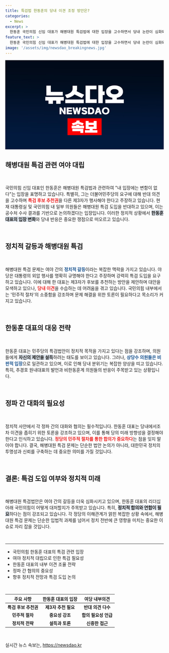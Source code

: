 ```yaml
---
title: 특검법 한동훈의 당내 이견 조정 방안은?
categories:
  - News
excerpt: >
  한동훈 국민의힘 신임 대표가 해병대원 특검법에 대한 입장을 고수하면서 당내 논란이 심화되고 있다. 특검 도입 자체에 반대하는 목소리가 커지는 가운데, 한 대표는 제3자 추천 방안을 주장하며 내부 의견 조율에 나설 예정이다. 과연 이 갈등의 끝은 어디일까?
feature_text: >
  한동훈 국민의힘 신임 대표가 해병대원 특검법에 대한 입장을 고수하면서 당내 논란이 심화되고 있다. 특검 도입 자체에 반대하는 목소리가 커지는 가운데, 한 대표는 제3자 추천 방안을 주장하며 내부 의견 조율에 나설 예정이다. 과연 이 갈등의 끝은 어디일까?
image: '/assets/img/newsdao_breakingnews.jpg'
---
```


<p><img src="/assets/img/newsdao_breakingnews.jpg" alt="pcversion 속보" /></p>

<h2 data-ke-size="size26">해병대원 특검 관련 여야 대립</h2>

<p data-ke-size="size16">&nbsp;</p>

<p>국민의힘 신임 대표인 한동훈은 해병대원 특검법과 관련하여 "내 입장에는 변함이 없다"는 입장을 표명하고 있습니다. 특별히, 그는 더불어민주당의 요구에 대해 반대 의견을 고수하며 <b><span style="color: #ee2323;">특검 후보 추천권</span></b>을 다른 제3자가 행사해야 한다고 주장하고 있습니다. 현재 대통령실 및 국민의힘 내 일부 의원들은 해병대원 특검 도입을 반대하고 있으며, 이는 공수처 수사 결과를 기반으로 논의하겠다는 입장입니다. 이러한 정치적 상황에서 <b><span style="background-color: #21538527;">한동훈 대표의 입장 변화</span></b>와 당내 반응은 중요한 쟁점으로 떠오르고 있습니다.</p>

<p data-ke-size="size16">&nbsp;</p>

<h2 data-ke-size="size26">정치적 갈등과 해병대원 특검</h2>

<p data-ke-size="size16">&nbsp;</p>

<p>해병대원 특검 문제는 여야 간의 <b><span style="color: #1a5490;">정치적 갈등</span></b>이라는 복잡한 맥락을 가지고 있습니다. 야당은 대통령의 외압 행사를 명확히 규명해야 한다고 주장하며 강력히 특검 도입을 요구하고 있습니다. 이에 대해 한 대표는 제3자가 후보를 추천하는 방안을 제안하며 대안을 모색하고 있으나, <b><span style="color: #ee2323;">당내 이견</span></b>을 수습하는 데 어려움을 겪고 있습니다. 국민의힘 내부에서는 '민주적 절차'의 소중함을 강조하며 문제 해결을 위한 토론이 필요하다고 목소리가 커지고 있습니다.</p>

<p data-ke-size="size16">&nbsp;</p>

<h2 data-ke-size="size26">한동훈 대표의 대응 전략</h2>

<p data-ke-size="size16">&nbsp;</p>

<p>한동훈 대표는 민주당의 특검법안이 정치적 목적을 가지고 있다는 점을 강조하며, 의원들에게 <b><span style="background-color: #21538527;">자신의 제안을 설득</span></b>하려는 태도를 보이고 있습니다. 그러나, <b><span style="color: #1a5490;">상당수 의원들은 비판적 입장</span></b>으로 일관하고 있으며, 이로 인해 당내 분위기는 복잡한 양상을 띠고 있습니다. 특히, 추경호 원내대표의 발언과 비한동훈계 의원들의 반응이 주목받고 있는 상황입니다.</p>

<p data-ke-size="size16">&nbsp;</p>

<h2 data-ke-size="size26">정파 간 대화의 필요성</h2>

<p data-ke-size="size16">&nbsp;</p>

<p>정치적 사안에서 각 정파 간의 대화와 협의는 필수적입니다. 한동훈 대표는 당내에서조차 이견을 좁히기 위한 토론을 강조하고 있으며, 이를 통해 당의 미래 방향성을 결정해야 한다고 인식하고 있습니다. <b><span style="color: #ee2323;">정당의 민주적 절차를 통한 합의가 중요하다</span></b>는 점을 잊지 말아야 합니다. 결국, 해병대원 특검 문제는 단순한 법안 논의가 아니라, 대한민국 정치의 투명성과 신뢰를 구축하는 데 중요한 의미를 가질 것입니다.</p>

<p data-ke-size="size16">&nbsp;</p>

<h2 data-ke-size="size26">결론: 특검 도입 여부와 정치적 미래</h2>

<p data-ke-size="size16">&nbsp;</p>

<p>해병대원 특검법안은 여야 간의 갈등을 더욱 심화시키고 있으며, 한동훈 대표의 리더십 아래 국민의힘이 어떻게 대처할지가 주목받고 있습니다. 특히, <b><span style="background-color: #21538527;">정치적 합의와 연합이 필요</span></b>하다는 점이 강조되고 있습니다. 각 정당의 이해관계가 얽힌 복잡한 상황 속에서, 해병대원 특검 문제는 단순한 입법적 과제를 넘어서 정치 전반에 큰 영향을 미치는 중요한 이슈로 자리 잡을 것입니다.</p>

<p data-ke-size="size16">&nbsp;</p>

<hr>

<ul>
<li>국민의힘 한동훈 대표의 특검 관련 입장</li>
<li>여야 정치적 대립으로 인한 특검 필요성</li>
<li>한동훈 대표의 내부 이견 조율 전략</li>
<li>정파 간 협의의 중요성</li>
<li>향후 정치적 전망과 특검 도입 논의</li>
</ul>

<p data-ke-size="size16">&nbsp;</p>

<table style="width: 100%;">
  <thead>
    <tr>
      <th style="text-align: center;"><b>주요 사항</b></th>
      <th style="text-align: center;"><b>한동훈 대표의 입장</b></th>
      <th style="text-align: center;"><b>여당 내부의견</b></th>
    </tr>
  </thead>
  <tbody>
    <tr>
      <td style="text-align: center; height: 17px;"><b>특검 후보 추천권</b></td>
      <td style="text-align: center; height: 17px;"><b>제3자 추천 필요</b></td>
      <td style="text-align: center; height: 17px;"><b>반대 의견 다수</b></td>
    </tr>
    <tr>
      <td style="text-align: center; height: 17px;"><b>민주적 절차</b></td>
      <td style="text-align: center; height: 17px;"><b>중요성 강조</b></td>
      <td style="text-align: center; height: 17px;"><b>합의 필요성 언급</b></td>
    </tr>
    <tr>
      <td style="text-align: center; height: 17px;"><b>정치적 전략</b></td>
      <td style="text-align: center; height: 17px;"><b>설득과 토론</b></td>
      <td style="text-align: center; height: 17px;"><b>신중한 접근</b></td>
    </tr>
  </tbody>
</table>

<p data-ke-size="size16">&nbsp;</p>
실시간 뉴스 속보는, <a href="https://newsdao.kr" rel="dofollow">https://newsdao.kr</a>


